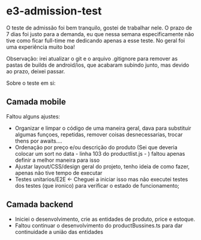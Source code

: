 # e3-admission-test

O teste de admissão foi bem tranquilo, gostei de trabalhar nele.
O prazo de 7 dias foi justo para a demanda, eu que nessa semana especificamente não tive como ficar full-time me dedicando apenas a esse teste.
No geral foi uma experiência muito boa!

Observação: irei atualizar o git e o arquivo .gitignore para remover as pastas de builds de android/ios, que acabaram subindo junto, mas devido ao prazo, deixei passar. 

Sobre o teste em si:

## Camada mobile

Faltou alguns ajustes:
- Organizar e limpar o código de uma maneira geral, dava para substituir algumas funçoes, repetidas, remover coisas desnecessarias, trocar thens por awaits....
- Ordenação por preço e/ou descrição do produto (Sei que deveria colocar um sort no data - linha 103 do productlist.js - ) faltou apenas definir a melhor maneira para isso
- Ajustar layout/CSS/design geral do projeto, tenho ideia de como fazer, apenas não tive tempo de executar
- Testes unitarios/E2E <- Cheguei a iniciar isso mas não executei testes dos testes (que ironico) para verificar o estado de funcionamento;

## Camada backend

- Iniciei o desenvolvimento, crie as entidades de produto, price e estoque.
- Faltou continuar o desenvolvimento do productBussines.ts para dar continuidade a união das entidades